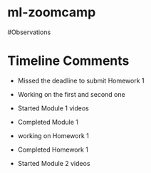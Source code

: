 # ml-zoomcamp

#Observations

# Timeline Comments

-   Missed the deadline to submit Homework 1
-   Working on the first and second one

-   Started Module 1 videos
-   Completed Module 1
-   working on Homework 1
-   Completed Homework 1

-   Started Module 2 videos
